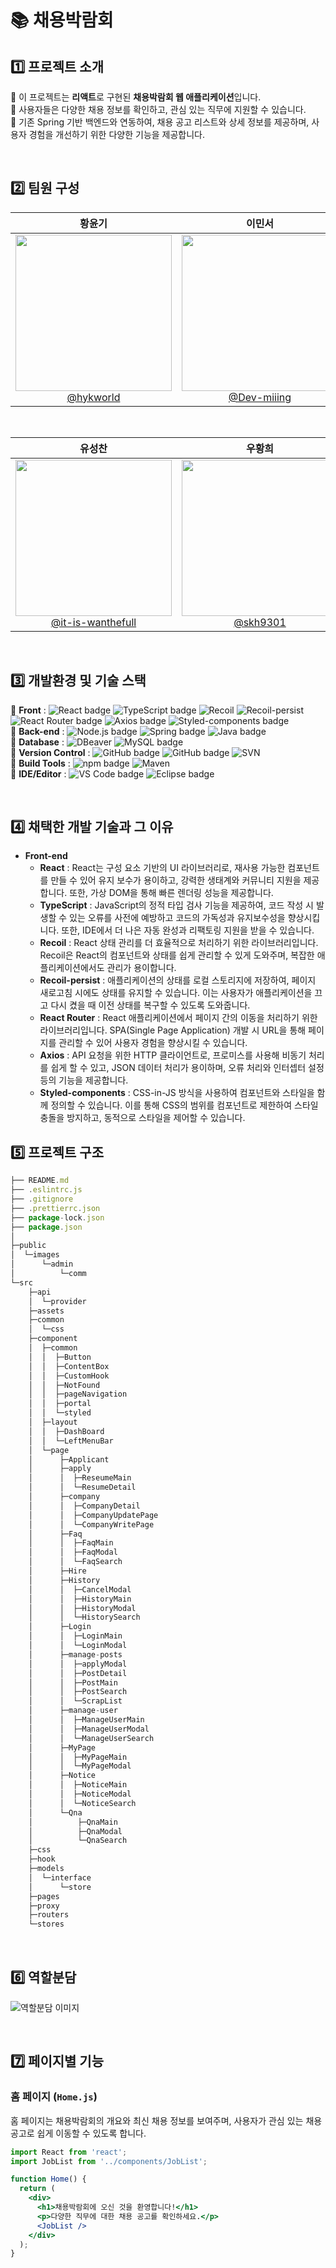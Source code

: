 # 📚 채용박람회

## 1️⃣ 프로젝트 소개

🔹 이 프로젝트는 **리액트**로 구현된 **채용박람회 웹 애플리케이션**입니다.
<br>
🔹 사용자들은 다양한 채용 정보를 확인하고, 관심 있는 직무에 지원할 수 있습니다.
<br>
🔹 기존 Spring 기반 백엔드와 연동하여, 채용 공고 리스트와 상세 정보를 제공하며, 사용자 경험을 개선하기 위한 다양한 기능을 제공합니다.

<br>

## 2️⃣ 팀원 구성

<div align="center">
  
| **황윤기** | **이민서** | **손신효** |
| :------: |  :------: | :------: |
| [<img src="https://avatars.githubusercontent.com/u/151594104?v=4" height=250 width=250> <br/> @hykworld](https://github.com/hykworld) | [<img src="https://avatars.githubusercontent.com/u/139543251?v=4" height=250 width=250> <br/> @Dev-miiing](https://github.com/Dev-miiing) | [<img src="https://avatars.githubusercontent.com/u/113576529?v=4" height=250 width=250> <br/> @shinyorrr](https://github.com/shinyorrr) |

<br>

| **유성찬** | **우황희** | **김호관** |
| :------: |  :------: | :------: |
| [<img src="https://avatars.githubusercontent.com/u/153047019?v=4" height=250 width=250> <br/> @it-is-wanthefull](https://github.com/it-is-wanthefull) | [<img src="https://avatars.githubusercontent.com/u/157680899?v=4" height=250 width=250> <br/> @skh9301](https://github.com/skh9301) | [<img src="https://avatars.githubusercontent.com/u/153481438?v=4" height=250 width=250> <br/> @KimHoKwan](https://github.com/KimHoKwan) |
  
</div>
<br>

## 3️⃣ 개발환경 및 기술 스택

🔸 **Front** : ![React badge](https://img.shields.io/badge/React-18.x-61DAFB?style=flat&logo=react) ![TypeScript badge](https://img.shields.io/badge/TypeScript-4.5-3178C6?style=flat&logo=typescript) ![Recoil](https://img.shields.io/badge/Recoil-000000?style=flat&logo=react&logoColor=white) ![Recoil-persist](https://img.shields.io/badge/Recoil--persist-000000?style=flat&logo=react&logoColor=white) ![React Router badge](https://img.shields.io/badge/React_Router-v6-CA4245?style=flat&logo=react-router) ![Axios badge](https://img.shields.io/badge/axios-0.27.2-5A29E8?style=flat&logo=axios) ![Styled-components badge](https://img.shields.io/badge/styled--components-5.3.0-DB7093?style=flat&logo=styled-components) 
<br>
🔸 **Back-end** : ![Node.js badge](https://img.shields.io/badge/Node.js-16.x-339933?style=flat&logo=node.js) ![Spring badge](https://img.shields.io/badge/Spring_Framework-5.x-brightgreen?style=flat&logo=spring) ![Java badge](https://img.shields.io/badge/Java-18-red?style=flat&logo=java)
<br>
🔸 **Database** : ![DBeaver](https://img.shields.io/badge/DBeaver-3A76F0?style=flat&logo=dbeaver&logoColor=white) ![MySQL badge](https://img.shields.io/badge/MySQL-8.0-4479A1?style=flat&logo=mysql)
<br>
🔸 **Version Control** : ![GitHub badge](https://img.shields.io/badge/GitHub-black?style=flat&logo=github) ![GitHub badge](https://img.shields.io/badge/GitHub-2.x-lightgray?style=flat&logo=github) ![SVN](https://img.shields.io/badge/SVN-%23FF4500?style=flat&logo=subversion&logoColor=%23fff)
<br>
🔸 **Build Tools** : ![npm badge](https://img.shields.io/badge/npm-8.19.0-CB3837?style=flat&logo=npm) ![Maven](https://img.shields.io/badge/Maven-C71A36?style=flat&logo=apache-maven&logoColor=white)
<br>
🔸 **IDE/Editor** : ![VS Code badge](https://img.shields.io/badge/VS_Code-1.78-0078D4?style=flat&logo=visual-studio-code) ![Eclipse badge](https://img.shields.io/badge/Eclipse-2023-2C2255?style=flat&logo=eclipse)

<br>

## 4️⃣ 채택한 개발 기술과 그 이유
- **Front-end**  
  - **React** : React는 구성 요소 기반의 UI 라이브러리로, 재사용 가능한 컴포넌트를 만들 수 있어 유지 보수가 용이하고, 강력한 생태계와 커뮤니티 지원을 제공합니다. 또한, 가상 DOM을 통해 빠른 렌더링 성능을 제공합니다.  
  - **TypeScript** : JavaScript의 정적 타입 검사 기능을 제공하여, 코드 작성 시 발생할 수 있는 오류를 사전에 예방하고 코드의 가독성과 유지보수성을 향상시킵니다. 또한, IDE에서 더 나은 자동 완성과 리팩토링 지원을 받을 수 있습니다.  
  - **Recoil** : React 상태 관리를 더 효율적으로 처리하기 위한 라이브러리입니다. Recoil은 React의 컴포넌트와 상태를 쉽게 관리할 수 있게 도와주며, 복잡한 애플리케이션에서도 관리가 용이합니다.  
  - **Recoil-persist** : 애플리케이션의 상태를 로컬 스토리지에 저장하여, 페이지 새로고침 시에도 상태를 유지할 수 있습니다. 이는 사용자가 애플리케이션을 끄고 다시 켰을 때 이전 상태를 복구할 수 있도록 도와줍니다.  
  - **React Router** : React 애플리케이션에서 페이지 간의 이동을 처리하기 위한 라이브러리입니다. SPA(Single Page Application) 개발 시 URL을 통해 페이지를 관리할 수 있어 사용자 경험을 향상시킬 수 있습니다.  
  - **Axios** : API 요청을 위한 HTTP 클라이언트로, 프로미스를 사용해 비동기 처리를 쉽게 할 수 있고, JSON 데이터 처리가 용이하며, 오류 처리와 인터셉터 설정 등의 기능을 제공합니다.  
  - **Styled-components** : CSS-in-JS 방식을 사용하여 컴포넌트와 스타일을 함께 정의할 수 있습니다. 이를 통해 CSS의 범위를 컴포넌트로 제한하여 스타일 충돌을 방지하고, 동적으로 스타일을 제어할 수 있습니다.


## 5️⃣ 프로젝트 구조

```jsx
├── README.md
├── .eslintrc.js
├── .gitignore
├── .prettierrc.json
├── package-lock.json
├── package.json
│
├─public
│  └─images
│      └─admin
│          └─comm
└─src
    ├─api
    │  └─provider
    ├─assets
    ├─common
    │  └─css
    ├─component
    │  ├─common
    │  │  ├─Button
    │  │  ├─ContentBox
    │  │  ├─CustomHook
    │  │  ├─NotFound
    │  │  ├─pageNavigation
    │  │  ├─portal
    │  │  └─styled
    │  ├─layout
    │  │  ├─DashBoard
    │  │  └─LeftMenuBar
    │  └─page
    │      ├─Applicant
    │      ├─apply
    │      │  ├─ReseumeMain
    │      │  └─ResumeDetail
    │      ├─company
    │      │  ├─CompanyDetail
    │      │  ├─CompanyUpdatePage
    │      │  └─CompanyWritePage
    │      ├─Faq
    │      │  ├─FaqMain
    │      │  ├─FaqModal
    │      │  └─FaqSearch
    │      ├─Hire
    │      ├─History
    │      │  ├─CancelModal
    │      │  ├─HistoryMain
    │      │  ├─HistoryModal
    │      │  └─HistorySearch
    │      ├─Login
    │      │  ├─LoginMain
    │      │  └─LoginModal
    │      ├─manage-posts
    │      │  ├─applyModal
    │      │  ├─PostDetail
    │      │  ├─PostMain
    │      │  ├─PostSearch
    │      │  └─ScrapList
    │      ├─manage-user
    │      │  ├─ManageUserMain
    │      │  ├─ManageUserModal
    │      │  └─ManageUserSearch
    │      ├─MyPage
    │      │  ├─MyPageMain
    │      │  └─MyPageModal
    │      ├─Notice
    │      │  ├─NoticeMain
    │      │  ├─NoticeModal
    │      │  └─NoticeSearch
    │      └─Qna
    │          ├─QnaMain
    │          ├─QnaModal
    │          └─QnaSearch
    ├─css
    ├─hook
    ├─models
    │  └─interface
    │      └─store
    ├─pages
    ├─proxy
    ├─routers
    └─stores
```

<br>

## 6️⃣ 역할분담
![역할분담 이미지](./src/assets/gitReadMe/역할분담.png)

<br>


## 7️⃣ 페이지별 기능

### 홈 페이지 (`Home.js`)
홈 페이지는 채용박람회의 개요와 최신 채용 정보를 보여주며, 사용자가 관심 있는 채용 공고로 쉽게 이동할 수 있도록 합니다.

```jsx
import React from 'react';
import JobList from '../components/JobList';

function Home() {
  return (
    <div>
      <h1>채용박람회에 오신 것을 환영합니다!</h1>
      <p>다양한 직무에 대한 채용 공고를 확인하세요.</p>
      <JobList />
    </div>
  );
}
